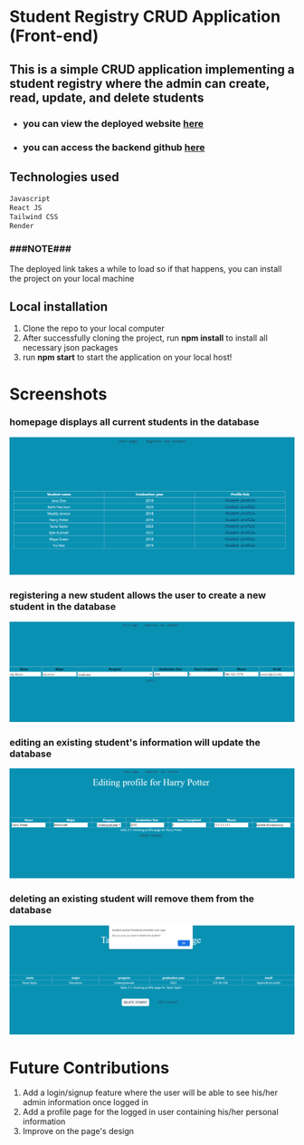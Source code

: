 # Student Registry CRUD Application (Front-end)
## This is a simple CRUD application implementing a student registry where the admin can create, read, update, and delete students

* ### you can view the deployed website [here](https://student-portal-frontend.onrender.com)
* ### you can access the backend github [here](https://github.com/tamara-703/student-portal-BE)

## Technologies used
```
Javascript
React JS
Tailwind CSS
Render

```

### ###**NOTE**### 
The deployed link takes a while to load so if that happens, you can install the project on your local machine

## Local installation
1. Clone the repo to your local computer
2. After successfully cloning the project, run **npm install** to install all necessary json packages
3. run **npm start** to start the application on your local host!

# Screenshots

### homepage displays all current students in the database
![homepage](./images/homepage.png)

### registering a new student allows the user to create a new student in the database
![register](./images/register-new.png)

### editing an existing student's information will update the database
![edit](./images/edit-page.png)

### deleting an existing student will remove them from the database
![delete](./images/delete.png)

# Future Contributions
1. Add a login/signup feature where the user will be able to see his/her admin information once logged in
2. Add a profile page for the logged in user containing his/her personal information
3. Improve on the page's design
